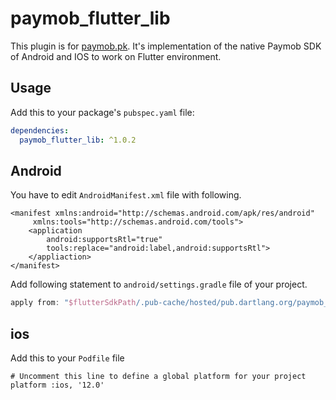 # paymob_flutter_lib

This plugin is for [paymob.pk](https://docs.paymob.pk/). It's implementation of the native Paymob SDK of Android and IOS to work on Flutter environment.

## Usage

Add this to your package's `pubspec.yaml` file:

```yaml
dependencies:
  paymob_flutter_lib: ^1.0.2
```

## Android

You have to edit `AndroidManifest.xml` file with following.

```manifest
<manifest xmlns:android="http://schemas.android.com/apk/res/android"
     xmlns:tools="http://schemas.android.com/tools">
    <application
        android:supportsRtl="true"
        tools:replace="android:label,android:supportsRtl">
    </appliaction>
</manifest>
```

Add following statement to `android/settings.gradle` file of your project.

```gradle
apply from: "$flutterSdkPath/.pub-cache/hosted/pub.dartlang.org/paymob_flutter_lib-1.0.1/settings.gradle"
```

## ios

Add this to your `Podfile` file

```podfile
# Uncomment this line to define a global platform for your project
platform :ios, '12.0'
```